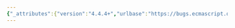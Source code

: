 ```yaml
---
{"_attributes":{"version":"4.4.4+","urlbase":"https://bugs.ecmascript.org/","maintainer":"dherman@mozilla.com"},"bug":{"bug_id":147,"creation_ts":"2011-07-20 16:05:00 -0700","short_desc":"reference to space in JSON.stringify JO should not be italic","delta_ts":"2011-07-20 16:07:44 -0700","product":"Draft for 6th Edition","component":"editorial issue","version":"Initial draft July 12, 2011","rep_platform":"All","op_sys":"All","bug_status":"RESOLVED","resolution":"FIXED","bug_severity":"normal","dependson":77,"everconfirmed":true,"reporter":{"uid":"allen","name":"Allen Wirfs-Brock"},"assigned_to":{"uid":"allen","name":"Allen Wirfs-Brock"},"long_desc":[{"commentid":339,"comment_count":0,"who":{"uid":"allen","name":"Allen Wirfs-Brock"},"bug_when":"2011-07-20 16:05:54 -0700","thetext":"+++ This bug was initially created as a clone of Bug #77 +++\n\nOn Mar 21, 2011, at 8:12 AM, Felix Klock II wrote:\n\nES5 discussion group (cc'ing Lars)-\n\n(My apologies if the issue described below has already been discussed; I could not find mention of it in the ES5 erratum [1], nor is it corrected in the 5.1 maintenance revision of the ES5 specification [2].) \n\nIn the ES5 spec from December 2009, at the top of page 206, there is a bit of text that is probably erroneously referring to the italicized /space/ parameter.\n\nIn particular, the text in question (which is part of the definition of the abstract operation \"JO(value)\") reads, starting from the bottom of page 205:\n\n  ii. Let /member/ be the concatenation of /member/ and the colon character.\n iii. If /gap/ is not the empty String\n     1. Let /member/ be the concatenation of /member/ and the /space/ character.\n\nThe text \"the /space/ character\", interpreted literally, does not make sense; the use of italicized /space/ would be interpreted as a reference to the Number or String value, which do not generally serve as names for characters.\n\nLars Hansen pointed out this problem in a comment while making an Actionscript implementation of the JSON class [3].  \n\nA reasonable hypothesis is that this is a formatting typo, and that the occurrence of the word \"space\" should not have been italicized.  However, the text introducing the \"JO(value)\" abstract operation explicitly states that the operation has access to /space/ of the invocation of the stringify method, while there are no other references to /space/ that I can see in the text defining the \"JO(value)\" abstract operation.  So that would also need to be corrected if this is just a formatting typo.\n\nCheers,\n-Felix Klock"},{"commentid":340,"comment_count":1,"who":{"uid":"allen","name":"Allen Wirfs-Brock"},"bug_when":"2011-07-20 16:07:05 -0700","thetext":"see comment in original bug.  The mention of RepalcerFunction in the intro to JO is also unneeded."},{"commentid":341,"comment_count":2,"who":{"uid":"allen","name":"Allen Wirfs-Brock"},"bug_when":"2011-07-20 16:07:44 -0700","thetext":"corrected in editor's draft"}]}}
---
```

